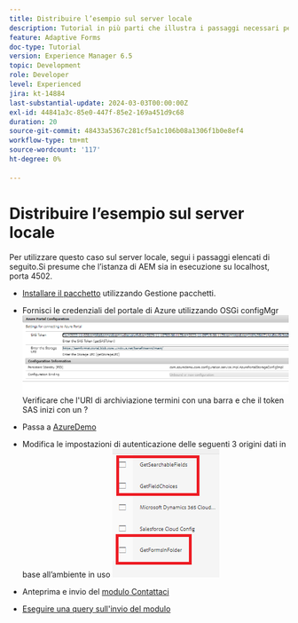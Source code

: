 ```yaml
---
title: Distribuire l’esempio sul server locale
description: Tutorial in più parti che illustra i passaggi necessari per eseguire query sugli invii di moduli memorizzati nel portale di Azure
feature: Adaptive Forms
doc-type: Tutorial
version: Experience Manager 6.5
topic: Development
role: Developer
level: Experienced
jira: kt-14884
last-substantial-update: 2024-03-03T00:00:00Z
exl-id: 44841a3c-85e0-447f-85e2-169a451d9c68
duration: 20
source-git-commit: 48433a5367c281cf5a1c106b08a1306f1b0e8ef4
workflow-type: tm+mt
source-wordcount: '117'
ht-degree: 0%

---
```


# Distribuire l’esempio sul server locale

Per utilizzare questo caso sul server locale, segui i passaggi elencati di seguito.Si presume che l’istanza di AEM sia in esecuzione su localhost, porta 4502.

* [Installare il pacchetto](assets/azuredemo.all-1.0.0-SNAPSHOT.zip) utilizzando Gestione pacchetti.

* Fornisci le credenziali del portale di Azure utilizzando OSGi configMgr
  ![azure-portal](assets/azure-portal-config.png)
Verificare che l&#39;URI di archiviazione termini con una barra e che il token SAS inizi con un ?
* Passa a [AzureDemo](http://localhost:4502/libs/fd/fdm/gui/components/admin/fdmcloudservice/fdm.html/conf/azuredemo)

* Modifica le impostazioni di autenticazione delle seguenti 3 origini dati in base all’ambiente in uso
  ![origini dati](assets/fdm-data-sources.png)

* Anteprima e invio del [modulo Contattaci](http://localhost:4502/content/dam/formsanddocuments/azureportal/contactus/jcr:content?wcmmode=disabled)

* [Eseguire una query sull&#39;invio del modulo](http://localhost:4502/content/dam/formsanddocuments/azureportal/queryformsubmissions/jcr:content?wcmmode=disabled)
